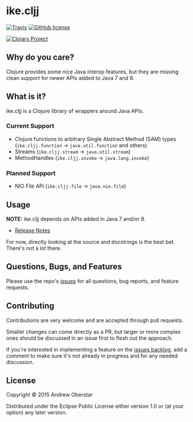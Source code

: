 # ike.cljj

[![Travis](https://img.shields.io/travis/ike-tools/ike.cljj.svg?style=flat-square)](https://travis-ci.org/ike-tools/ike.cljj)
[![GitHub license](https://img.shields.io/github/license/ike-tools/ike.cljj.svg?style=flat-square)](https://github.com/ike-tools/ike.cljj/blob/master/LICENSE)

[![Clojars Project](http://clojars.org/ike/ike.cljj/latest-version.svg)](http://clojars.org/ike/ike.cljj)

## Why do you care?

Clojure provides some nice Java interop features, but they are missing clean support for newer APIs added to
Java 7 and 8. 

## What is it?

ike.cljj is a Clojure library of wrappers around Java APIs.

### Current Support

* Clojure functions to arbitrary Single Abstract Method (SAM) types (`ike.cljj.function` -> `java.util.function` and others)
* Streams (`ike.cljj.stream` -> `java.util.stream`)
* MethodHandles (`ike.cljj.invoke` -> `java.lang.invoke`)

### Planned Support

* NIO File APi (`ike.cljj.file` -> `java.nio.file`)

## Usage

**NOTE:** ike.cljj depends on APIs added in Java 7 and/or 8.

* [Release Notes](https://github.com/ajoberstar/semver-vcs/releases)

For now, directly looking at the source and docstrings is the best bet. There's not a lot there.

## Questions, Bugs, and Features

Please use the repo's [issues](https://github.com/ike-tools/ike.cljj/issues)
for all questions, bug reports, and feature requests.

## Contributing

Contributions are very welcome and are accepted through pull requests.

Smaller changes can come directly as a PR, but larger or more complex
ones should be discussed in an issue first to flesh out the approach.

If you're interested in implementing a feature on the
[issues backlog](https://github.com/ike-tools/ike.cljj/issues), add a comment
to make sure it's not already in progress and for any needed discussion.

## License

Copyright © 2015 Andrew Oberstar

Distributed under the Eclipse Public License either version 1.0 or (at
your option) any later version.
